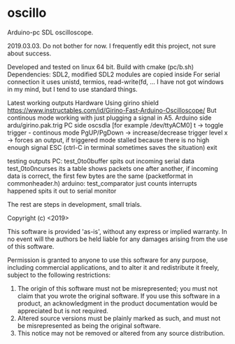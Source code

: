 # oscillo
Arduino-pc SDL oscilloscope.

2019.03.03.
Do not bother for now. I frequently edit this project, not sure about success.

Developed and tested on linux 64 bit.
Build with cmake (pc/b.sh)
Dependencies: SDL2, modified SDL2 modules are copied inside
For serial connection it uses unistd, termios, read-write(fd, ... I have not got windows in my mind, but I tend to use standard things.

Latest working outputs
Hardware
  Using girino shield https://www.instructables.com/id/Girino-Fast-Arduino-Oscilloscope/
  But continous mode working with just plugging a signal in A5.
Arduino side
  ardu/girino.pak.trig
PC side
  oscsdla [for example /dev/ttyACM0]
  t -> toggle trigger - continous mode
  PgUP/PgDown -> increase/decrease trigger level
  x -> forces an output, if triggered mode stalled because there is no high enough signal
  ESC (ctrl-C in terminal sometimes saves the situation) exit


testing outputs
PC:
  test_0to0buffer spits out incoming serial data
  test_0to0ncurses its a table shows packets one after another, if incoming data is correct,
    the first few bytes are the same (packetformat in commonheader.h)
arduino:
  test_comparator just counts interrupts happened spits it out to serial monitor

The rest are steps in development, small trials.

Copyright (c) <2019> <Zoltan Fabian>

This software is provided 'as-is', without any express or implied
warranty. In no event will the authors be held liable for any damages
arising from the use of this software.

Permission is granted to anyone to use this software for any purpose,
including commercial applications, and to alter it and redistribute it
freely, subject to the following restrictions:

1. The origin of this software must not be misrepresented; you must not
   claim that you wrote the original software. If you use this software
   in a product, an acknowledgment in the product documentation would be
   appreciated but is not required.
2. Altered source versions must be plainly marked as such, and must not be
   misrepresented as being the original software.
3. This notice may not be removed or altered from any source distribution.
